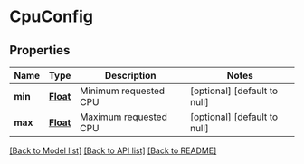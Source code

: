 # CpuConfig
## Properties

Name | Type | Description | Notes
------------ | ------------- | ------------- | -------------
**min** | [**Float**](float.md) | Minimum requested CPU | [optional] [default to null]
**max** | [**Float**](float.md) | Maximum requested CPU | [optional] [default to null]

[[Back to Model list]](../README.md#documentation-for-models) [[Back to API list]](../README.md#documentation-for-api-endpoints) [[Back to README]](../README.md)

